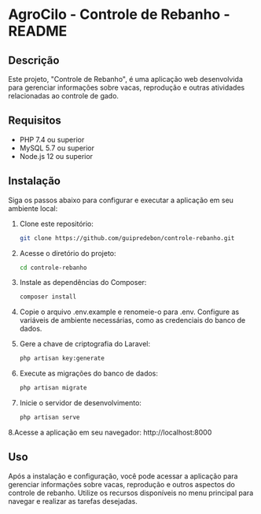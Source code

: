 # AgroCilo - Controle de Rebanho - README

## Descrição

Este projeto, "Controle de Rebanho", é uma aplicação web desenvolvida para gerenciar informações sobre vacas, reprodução e outras atividades relacionadas ao controle de gado.

## Requisitos

- PHP 7.4 ou superior
- MySQL 5.7 ou superior
- Node.js 12 ou superior

## Instalação

Siga os passos abaixo para configurar e executar a aplicação em seu ambiente local:

1. Clone este repositório:
   ```sh
   git clone https://github.com/guipredebon/controle-rebanho.git

2. Acesse o diretório do projeto:
   ```sh
   cd controle-rebanho

3. Instale as dependências do Composer:
   ```sh
   composer install
   
4. Copie o arquivo .env.example e renomeie-o para .env. Configure as variáveis de ambiente necessárias, como as credenciais do banco de dados.

5. Gere a chave de criptografia do Laravel:
   ```sh
   php artisan key:generate

   
6. Execute as migrações do banco de dados:
   ```sh
   php artisan migrate

7. Inicie o servidor de desenvolvimento:
   ```sh
   php artisan serve

8.Acesse a aplicação em seu navegador: http://localhost:8000

## Uso
Após a instalação e configuração, você pode acessar a aplicação para gerenciar informações sobre vacas, reprodução e outros aspectos do controle de rebanho. Utilize os recursos disponíveis no menu principal para navegar e realizar as tarefas desejadas.

